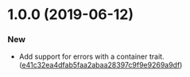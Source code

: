 # 1.0.0 (2019-06-12)


### New

* Add support for errors with a container trait. ([e41c32ea4dfab5faa2abaa28397c9f9e9269a9df](https://github.com/puppetlabs/errawr-go/commit/e41c32ea4dfab5faa2abaa28397c9f9e9269a9df))
